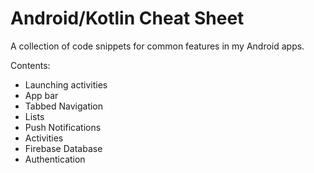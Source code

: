 # Android/Kotlin Cheat Sheet

A collection of code snippets for common features in my Android apps. 

Contents:
- Launching activities
- App bar
- Tabbed Navigation
- Lists
- Push Notifications
- Activities
- Firebase Database
- Authentication
